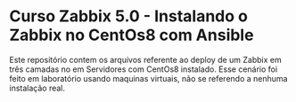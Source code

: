 # Curso Zabbix 5.0 - Instalando o Zabbix no CentOs8 com Ansible

Este repositório contem os arquivos referente ao deploy de um Zabbix em três camadas no em Servidores com CentOs8 instalado. Esse cenário foi feito em laboratório usando maquinas virtuais, não se referendo a nenhuma instalação real.
